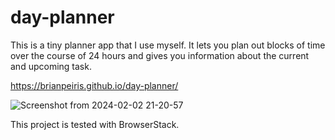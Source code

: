 # day-planner

This is a tiny planner app that I use myself. It lets you plan out blocks of time over the course of 24 hours and gives you information about the current and upcoming task.

https://brianpeiris.github.io/day-planner/

![Screenshot from 2024-02-02 21-20-57](https://github.com/brianpeiris/day-planner/assets/79419/4b9d2f34-8cf6-4310-87ee-f9ad52538013)

This project is tested with BrowserStack.
